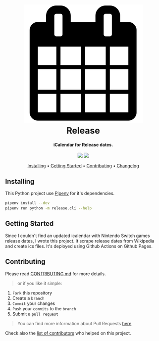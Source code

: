 <h1 align="center">
  <br><img src="project-logo.svg">
  <br>
  Release
  <br>
</h1>

<h4 align="center">iCalendar for Release dates.</h4>

<p align="center">
  <a href="LICENSE"><img src="https://img.shields.io/github/license/damoun/release.svg"></a>
  <a href="https://github.com/damoun/release/actions">
      <img src="https://github.com/damoun/release/actions/workflows/deploy.yml/badge.svg">
  </a>
</p>

<p align="center">
  <a href="#installing">Installing</a> •
  <a href="#getting-started">Getting Started</a> •
  <a href="#contributing">Contributing</a> •
  <a href="CHANGELOG.md">Changelog</a>
</p>

## Installing

This Python project use [Pipenv][pipenv] for it's dependencies.

```sh
pipenv install --dev
pipenv run python -m release.cli --help
```

## Getting Started

Since I couldn't find an updated icalendar with Nintendo Switch games release dates, I wrote this project. It scrape release dates from Wikipedia and create ics files.
It's deployed using Github Actions on Github Pages.

## Contributing

Please read [CONTRIBUTING.md](CONTRIBUTING.md) for more details.

> or if you like it simple:

1. `Fork` this repository
2. Create a `branch`
3. `Commit` your changes
4. `Push` your `commits` to the `branch`
5. Submit a `pull request`

> You can find more information about Pull Requests [here][pull-request-help]

Check also the [list of contributors](AUTHOR.md#contributors) who helped on this project.

[pipenv]: https://pipenv.readthedocs.io/en/latest/
[pull-request-help]: https://help.github.com/categories/collaborating-on-projects-using-pull-requests/
